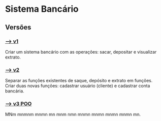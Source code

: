 # Sistema Bancário

## Versões

### [--> v1](https://github.com/robinsonronchi/sistema-bancario/tree/main/v1)
Criar um sistema bancário com as operações: sacar, depositar e visualizar extrato.

### [--> v2](https://github.com/robinsonronchi/sistema-bancario/tree/main/v2)
Separar as funções existentes de saque, depósito e extrato em funções. Criar duas novas funções: cadastrar usuário (cliente) e cadastrar conta bancária.

### [--> v3 POO](https://github.com/robinsonronchi/sistema-bancario/tree/main/v3-POO)
MNm mnmnm mnmn mn mnm nmn mnmn mnmn mnmn mnmn mn.
